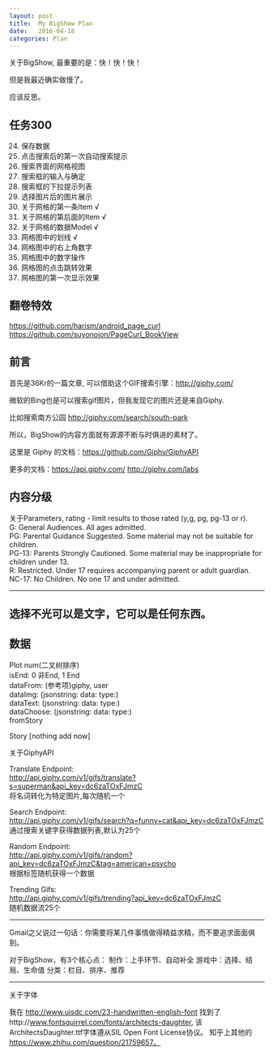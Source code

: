 ```yaml
---
layout: post
title:  My BigShow Plan
date:   2016-04-18
categories: Plan
---
```


关于BigShow, 最重要的是：快！快！快！

但是我最近确实做慢了。

应该反思。

## 任务300

24. 保存数据
11. 点击搜索后的第一次自动搜索提示
12. 搜索界面的网格视图
13. 搜索框的输入与确定
14. 搜索框的下拉提示列表
15. 选择图片后的图片展示
16. 关于网格的第一条Item √
17. 关于网格的第后面的Item √
18. 关于网格的数据Model √
19. 网格图中的划线 √
20. 网格图中的右上角数字
21. 网格图中的数字操作
22. 网格图的点击跳转效果
23. 网格图的第一次显示效果


## 翻卷特效

https://github.com/harism/android_page_curl
https://github.com/suyonoion/PageCurl_BookView


## 前言

首先是36Kr的一篇文章, 可以借助这个GIF搜索引擎：http://giphy.com/

微软的Bing也是可以搜索gif图片，但我发现它的图片还是来自Giphy.

比如搜索南方公园 http://giphy.com/search/south-park

所以，BigShow的内容方面就有源源不断与时俱进的素材了。

这里是 Giphy 的文档：https://github.com/Giphy/GiphyAPI

更多的文档：https://api.giphy.com/  http://giphy.com/labs

## 内容分级

关于Parameters,
rating - limit results to those rated (y,g, pg, pg-13 or r).  
  G: General Audiences. All ages admitted.  
  PG: Parental Guidance Suggested. Some material may not be suitable for children.  
  PG-13: Parents Strongly Cautioned. Some material may be inappropriate for children under 13.  
  R: Restricted. Under 17 requires accompanying parent or adult guardian.  
  NC-17: No Children. No one 17 and under admitted.  



-------------------------------------------------------------------------------------------------
选择不光可以是文字，它可以是任何东西。
-------------------------------------------------------------------------------------------------

## 数据

Plot
num(二叉树排序)  
isEnd: 0 非End, 1 End  
dataFrom: (参考项)giphy, user  
dataImg: (jsonstring: data: type:)  
dataText: (jsonstring: data: type:)  
dataChoose: (jsonstring: data: type:)  
fromStory  

Story
[nothing add now]

关于GiphyAPI  

Translate Endpoint:  
http://api.giphy.com/v1/gifs/translate?s=superman&api_key=dc6zaTOxFJmzC  
将名词转化为特定图片,每次随机一个  

Search Endpoint:   
http://api.giphy.com/v1/gifs/search?q=funny+cat&api_key=dc6zaTOxFJmzC  
通过搜索关键字获得数据列表,默认为25个  

Random Endpoint:  
http://api.giphy.com/v1/gifs/random?api_key=dc6zaTOxFJmzC&tag=american+psycho  
根据标签随机获得一个数据  

Trending Gifs:  
http://api.giphy.com/v1/gifs/trending?api_key=dc6zaTOxFJmzC  
随机数据流25个  

-------------------------------------------------------------------------------------------------

Gmail之父说过一句话：你需要将某几件事情做得精益求精，而不要追求面面俱到。

对于BigShow，有3个核心点：
制作：上手环节、自动补全
游戏中：选择、结局、生命值
分类：栏目、排序、推荐

-------------------------------------------------------------------------------------------------

关于字体

我在 http://www.uisdc.com/23-handwritten-english-font 找到了http://www.fontsquirrel.com/fonts/architects-daughter,
该ArchitectsDaughter.ttf字体遵从SIL Open Font License协议。
知乎上其他的 https://www.zhihu.com/question/21759657。
